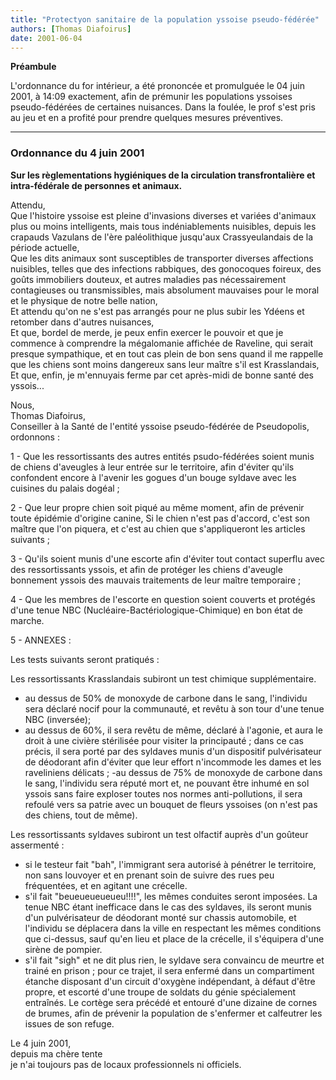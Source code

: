 ```yaml
---
title: "Protectyon sanitaire de la population yssoise pseudo-fédérée"
authors: [Thomas Diafoirus]
date: 2001-06-04
---
```


**Préambule**

L'ordonnance du for intérieur, a été prononcée et promulguée le 04 juin 2001, à 14:09 exactement, afin de prémunir les populations yssoises pseudo-fédérées de certaines nuisances. Dans la foulée, le prof s'est pris au jeu et en a profité pour prendre quelques mesures préventives.

---
### Ordonnance du 4 juin 2001

__Sur les règlementations hygiéniques de la circulation transfrontalière et intra-fédérale de personnes et animaux.__

Attendu,  
Que l'histoire yssoise est pleine d'invasions diverses et variées d'animaux plus ou moins intelligents, mais tous indéniablements nuisibles, depuis les crapauds Vazulans de l'ère paléolithique jusqu'aux Crassyeulandais de la période actuelle,  
Que les dits animaux sont susceptibles de transporter diverses affections nuisibles, telles que des infections rabbiques, des gonocoques foireux, des goûts immobiliers douteux, et autres maladies pas nécessairement contagieuses ou transmissibles, mais absolument mauvaises pour le moral et le physique de notre belle nation,  
Et attendu qu'on ne s'est pas arrangés pour ne plus subir les Ydéens et retomber dans d'autres nuisances,  
Et que, bordel de merde, je peux enfin exercer le pouvoir et que je commence à comprendre la mégalomanie affichée de Raveline, qui serait presque sympathique, et en tout cas plein de bon sens quand il me rappelle que les chiens sont moins dangereux sans leur maître s'il est Krasslandais,  
Et que, enfin, je m'ennuyais ferme par cet après-midi de bonne santé des yssois...

Nous,  
Thomas Diafoirus,  
Conseiller à la Santé de l'entité yssoise pseudo-fédérée de Pseudopolis,  
ordonnons :

1 - Que les ressortissants des autres entités psudo-fédérées soient munis de chiens d'aveugles à leur entrée sur le territoire, afin d'éviter qu'ils confondent encore à l'avenir les gogues d'un bouge syldave avec les cuisines du palais dogéal ;

2 - Que leur propre chien soit piqué au même moment, afin de prévenir toute épidémie d'origine canine, Si le chien n'est pas d'accord, c'est son maître que l'on piquera, et c'est au chien que s'appliqueront les articles suivants ;

3 - Qu'ils soient munis d'une escorte afin d'éviter tout contact superflu avec des ressortissants yssois, et afin de protéger les chiens d'aveugle bonnement yssois des mauvais traitements de leur maître temporaire ;

4 - Que les membres de l'escorte en question soient couverts et protégés d'une tenue NBC (Nucléaire-Bactériologique-Chimique) en bon état de marche.

5 - ANNEXES :

Les tests suivants seront pratiqués :

Les ressortissants Krasslandais subiront un test chimique supplémentaire.

- au dessus de 50% de monoxyde de carbone dans le sang, l'individu sera déclaré nocif pour la communauté, et revêtu à son tour d'une tenue NBC (inversée);
- au dessus de 60%, il sera revêtu de même, déclaré à l'agonie, et aura le droit à une civière stérilisée pour visiter la principauté ; dans ce cas précis, il sera porté par des syldaves munis d'un dispositif pulvérisateur de déodorant afin d'éviter que leur effort n'incommode les dames et les raveliniens délicats ;
-au dessus de 75% de monoxyde de carbone dans le sang, l'individu sera réputé mort et, ne pouvant être inhumé en sol yssois sans faire exploser toutes nos normes anti-pollutions, il sera refoulé vers sa patrie avec un bouquet de fleurs yssoises (on n'est pas des chiens, tout de même).

Les ressortissants syldaves subiront un test olfactif auprès d'un goûteur assermenté :
- si le testeur fait "bah", l'immigrant sera autorisé à pénétrer le territoire, non sans louvoyer et en prenant soin de suivre des rues peu fréquentées, et en agitant une crécelle.
- s'il fait "beueueueueueu!!!!", les mêmes conduites seront imposées. La tenue NBC étant inefficace dans le cas des syldaves, ils seront munis d'un pulvérisateur de déodorant monté sur chassis automobile, et l'individu se déplacera dans la ville en respectant les mêmes conditions que ci-dessus, sauf qu'en lieu et place de la crécelle, il s'équipera d'une sirène de pompier.
- s'il fait "sigh" et ne dit plus rien, le syldave sera convaincu de meurtre et trainé en prison ; pour ce trajet, il sera enfermé dans un compartiment étanche disposant d'un circuit d'oxygène indépendant, à défaut d'être propre, et escorté d'une troupe de soldats du génie spécialement entraînés. Le cortège sera précédé et entouré d'une dizaine de cornes de brumes, afin de prévenir la population de s'enfermer et calfeutrer les issues de son refuge.

Le 4 juin 2001,  
depuis ma chère tente  
je n'ai toujours pas de locaux professionnels ni officiels.